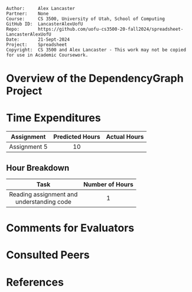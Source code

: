 ```
Author:     Alex Lancaster
Partner:    None
Course:     CS 3500, University of Utah, School of Computing
GitHub ID:  LancasterAlexUofU
Repo:       https://github.com/uofu-cs3500-20-fall2024/spreadsheet-LancasterAlexUofU
Date:       21-Sept-2024
Project:    Spreadsheet
Copyright:  CS 3500 and Alex Lancaster - This work may not be copied for use in Academic Coursework.
```

# Overview of the DependencyGraph Project


# Time Expenditures

| Assignment | Predicted Hours | Actual Hours|
| :---------:| :-------------: | :---------: |
| Assignment 5 | 10 |  |


 ## Hour Breakdown

| Task | Number of Hours |
| :--------:| :--------:
| Reading assignment and <br/> understanding code | 1 |

# Comments for Evaluators


# Consulted Peers

# References
